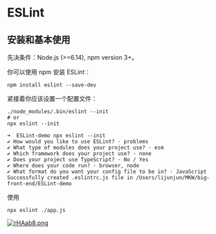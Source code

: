 # ESLint

## 安装和基本使用

先决条件：Node.js (>=6.14), npm version 3+。

你可以使用 npm 安装 ESLint：

```shell
npm install eslint --save-dev
```

紧接着你应该设置一个配置文件：

```shell
./node_modules/.bin/eslint --init
# or
npx eslint --init
```

```shell
➜  ESLint-demo npx eslint --init
✔ How would you like to use ESLint? · problems
✔ What type of modules does your project use? · esm
✔ Which framework does your project use? · none
✔ Does your project use TypeScript? · No / Yes
✔ Where does your code run? · browser, node
✔ What format do you want your config file to be in? · JavaScript
Successfully created .eslintrc.js file in /Users/lijunjun/MKW/big-front-end/ESLint-demo
```

使用

```shell
npx eslint ./app.js
```

[![rHAab8.png](https://s3.ax1x.com/2020/12/29/rHAab8.png)](https://imgchr.com/i/rHAab8)
